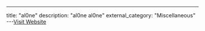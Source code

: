 ---
title: "al0ne"
description: "al0ne
al0ne"
external_category: "Miscellaneous"
---[Visit Website](https://github.com/al0ne)


